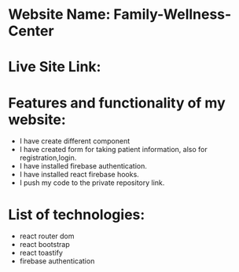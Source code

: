 # Website Name: Family-Wellness-Center
# Live Site Link: 
# Features and functionality of my website:
* I have create different component 
* I have created form for taking patient information, also for registration,login.
* I have installed firebase authentication.
* I have installed react firebase  hooks.
* I push my code to the private repository link.
# List of technologies:
* react router dom
* react bootstrap
* react toastify
* firebase authentication

